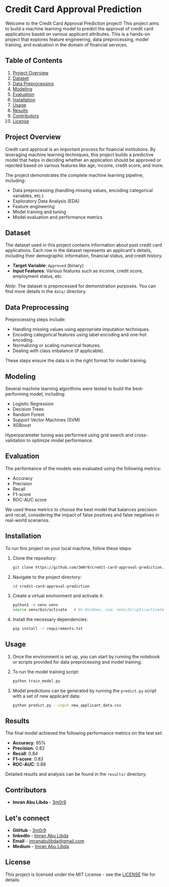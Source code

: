 # Credit Card Approval Prediction

Welcome to the Credit Card Approval Prediction project! This project aims to build a machine learning model to predict the approval of credit card applications based on various applicant attributes. This is a hands-on project that explores feature engineering, data preprocessing, model training, and evaluation in the domain of financial services.

## Table of Contents

1. [Project Overview](#project-overview)
2. [Dataset](#dataset)
3. [Data Preprocessing](#data-preprocessing)
4. [Modeling](#modeling)
5. [Evaluation](#evaluation)
6. [Installation](#installation)
7. [Usage](#usage)
8. [Results](#results)
9. [Contributors](#contributors)
10. [License](#license)

## Project Overview

Credit card approval is an important process for financial institutions. By leveraging machine learning techniques, this project builds a predictive model that helps in deciding whether an application should be approved or rejected based on various features like age, income, credit score, and more.

The project demonstrates the complete machine learning pipeline, including:
- Data preprocessing (handling missing values, encoding categorical variables, etc.)
- Exploratory Data Analysis (EDA)
- Feature engineering
- Model training and tuning
- Model evaluation and performance metrics

## Dataset

The dataset used in this project contains information about past credit card applications. Each row in the dataset represents an applicant's details, including their demographic information, financial status, and credit history.

- **Target Variable**: `Approved` (binary)
- **Input Features**: Various features such as income, credit score, employment status, etc.

*Note*: The dataset is preprocessed for demonstration purposes. You can find more details in the `data/` directory.

## Data Preprocessing

Preprocessing steps include:
- Handling missing values using appropriate imputation techniques.
- Encoding categorical features using label encoding and one-hot encoding.
- Normalizing or scaling numerical features.
- Dealing with class imbalance (if applicable).

These steps ensure the data is in the right format for model training.

## Modeling

Several machine learning algorithms were tested to build the best-performing model, including:
- Logistic Regression
- Decision Trees
- Random Forest
- Support Vector Machines (SVM)
- XGBoost

Hyperparameter tuning was performed using grid search and cross-validation to optimize model performance.

## Evaluation

The performance of the models was evaluated using the following metrics:
- Accuracy
- Precision
- Recall
- F1-score
- ROC-AUC score

We used these metrics to choose the best model that balances precision and recall, considering the impact of false positives and false negatives in real-world scenarios.

## Installation

To run this project on your local machine, follow these steps:

1. Clone the repository:
   ```bash
   git clone https://github.com/3m0r9/credit-card-approval-prediction.git
   ```
2. Navigate to the project directory:
   ```bash
   cd credit-card-approval-prediction
   ```
3. Create a virtual environment and activate it:
   ```bash
   python3 -m venv venv
   source venv/bin/activate   # On Windows, use: venv\Scripts\activate
   ```
4. Install the necessary dependencies:
   ```bash
   pip install -r requirements.txt
   ```

## Usage

1. Once the environment is set up, you can start by running the notebook or scripts provided for data preprocessing and model training.

2. To run the model training script:
   ```bash
   python train_model.py
   ```

3. Model predictions can be generated by running the `predict.py` script with a set of new applicant data:
   ```bash
   python predict.py --input new_applicant_data.csv
   ```

## Results

The final model achieved the following performance metrics on the test set:
- **Accuracy**: 85%
- **Precision**: 0.82
- **Recall**: 0.84
- **F1-score**: 0.83
- **ROC-AUC**: 0.88

Detailed results and analysis can be found in the `results/` directory.

## Contributors

- **Imran Abu Libda** - [3m0r9](https://github.com/3m0r9)

## Let's connect

- **GitHub** - [3m0r9](https://github.com/3m0r9)
- **linkedIn** - [Imran Abu Libda](https://www.linkedin.com/in/imran-abu-libda/)
- **Email** - [imranabulibda@gmail.com](mailto:imranabulibda@gmail.com)
- **Medium** - [Imran Abu Libda](https://medium.com/@imranabulibda_23845)

## License

This project is licensed under the MIT License - see the [LICENSE](LICENSE) file for details.
